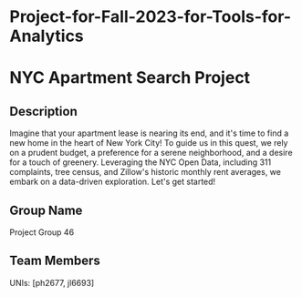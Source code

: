 # Project-for-Fall-2023-for-Tools-for-Analytics

# NYC Apartment Search Project

## Description
Imagine that your apartment lease is nearing its end, and it's time to find a new home in the heart of New York City! To guide us in this quest, we rely on a prudent budget, a preference for a serene neighborhood, and a desire for a touch of greenery. Leveraging the NYC Open Data, including 311 complaints, tree census, and Zillow's historic monthly rent averages, we embark on a data-driven exploration. Let's get started!

## Group Name
Project Group 46

## Team Members
UNIs: [ph2677, jl6693]
